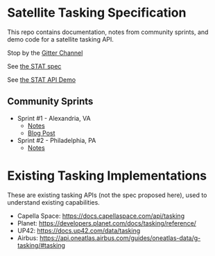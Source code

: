 # Satellite Tasking Specification

This repo contains documentation, notes from community sprints, and demo code for a
satellite tasking API.

Stop by the [Gitter Channel](https://gitter.im/satellite-tasking/community?utm_source=share-link&utm_medium=link&utm_campaign=share-link)

See [the STAT spec](spec/)

See [the STAT API Demo](https://github.com/Element84/stat-api-demo)

## Community Sprints

- Sprint #1 - Alexandria, VA
    - [Notes](community-sprints/sprint1-alexandria.md)
    - [Blog Post](https://element84.com/blog/tasking-sprint)
- Sprint #2 - Philadelphia, PA
    - [Notes](community-sprints/sprint2-philly/README.md)


# Existing Tasking Implementations

These are existing tasking APIs (not the spec proposed here), used to understand
existing capabilities.

- Capella Space: https://docs.capellaspace.com/api/tasking
- Planet: https://developers.planet.com/docs/tasking/reference/
- UP42: https://docs.up42.com/data/tasking
- Airbus: https://api.oneatlas.airbus.com/guides/oneatlas-data/g-tasking/#tasking


